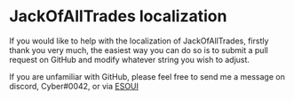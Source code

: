 # JackOfAllTrades localization

If you would like to help with the localization of JackOfAllTrades, firstly thank you very much, the easiest way you can do so is to submit a pull request on GitHub and modify whatever string you wish to adjust.

If you are unfamiliar with GitHub, please feel free to send me a message on discord, Cyber#0042, or via [ESOUI](https://www.esoui.com/forums/member.php?u=30702)
